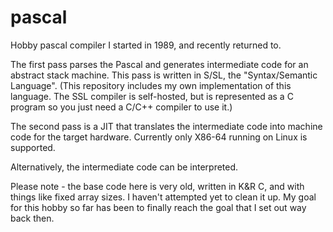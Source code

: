 # pascal
Hobby pascal compiler I started in 1989, and recently returned to.

The first pass parses the Pascal and generates intermediate code for an abstract stack machine.
This pass is written in S/SL, the "Syntax/Semantic Language".
(This repository includes my own implementation of this language.  The SSL compiler is self-hosted,
but is represented as a C program so you just need a C/C++ compiler to use it.)

The second pass is a JIT that translates the intermediate code into machine code for the target hardware.
Currently only X86-64 running on Linux is supported.

Alternatively, the intermediate code can be interpreted.

Please note - the base code here is very old, written in K&R C, and with things like fixed array sizes.
I haven't attempted yet to clean it up.  My goal for this hobby so far has been to finally reach the goal
that I set out way back then.
